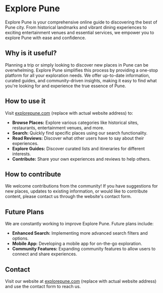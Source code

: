 # Explore Pune

Explore Pune is your comprehensive online guide to discovering the best of Pune city. From historical landmarks and vibrant dining experiences to exciting entertainment venues and essential services, we empower you to explore Pune with ease and confidence.

## Why is it useful?

Planning a trip or simply looking to discover new places in Pune can be overwhelming. Explore Pune simplifies this process by providing a one-stop platform for all your exploration needs.  We offer up-to-date information, curated guides, and community-driven insights, making it easy to find what you're looking for and experience the true essence of Pune.

## How to use it

Visit [explorepune.com](yourwebsite.com) (replace with actual website address) to:

* **Browse Places:** Explore various categories like historical sites, restaurants, entertainment venues, and more.
* **Search:** Quickly find specific places using our search functionality.
* **Read Reviews:** Discover what other users have to say about their experiences.
* **Explore Guides:** Discover curated lists and itineraries for different interests.
* **Contribute:** Share your own experiences and reviews to help others.

## How to contribute

We welcome contributions from the community!  If you have suggestions for new places, updates to existing information, or would like to contribute content, please contact us through the website's contact form.

## Future Plans

We are constantly working to improve Explore Pune. Future plans include:

* **Enhanced Search:** Implementing more advanced search filters and options.
* **Mobile App:** Developing a mobile app for on-the-go exploration.
* **Community Features:** Expanding community features to allow users to connect and share experiences.

## Contact

Visit our website at [explorepune.com](yourwebsite.com) (replace with actual website address) and use the contact form to reach us.
